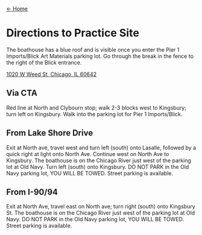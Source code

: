 [← Home](/)

# Directions to Practice Site

The boathouse has a blue roof and is visible once you enter the Pier 1 Imports/Blick Art Materials parking lot. Go through the break in the fence to the right of the Blick entrance.

<a class="embedly-card" data-card-key="8b5fb7cebd144175ad52ec2e79037be0" data-card-controls="0" href="https://www.google.com/maps/place/1020+W+Weed+St,+Chicago,+IL+60642/@41.9095766,-87.6537128,17z/data=!4m5!3m4!1s0x880fd326a15f83b3:0xf81e9c5d84d71c76!8m2!3d41.9095886!4d-87.6536484">1020 W Weed St, Chicago, IL 60642</a>
<script async src="//cdn.embedly.com/widgets/platform.js" charset="UTF-8"></script>

## Via CTA

Red line at North and Clybourn stop; walk 2-3 blocks west to Kingsbury; turn left on Kingsbury. Walk into the parking lot for Pier 1 Imports/Blick.

## From Lake Shore Drive

Exit at North ave, travel west and turn left (south) onto Lasalle, followed by a quick right at light onto North Ave. Continue west on North Ave to Kingsbury. The boathouse is on the Chicago River just west of the parking lot at Old Navy. Turn left (south) onto Kingsbury. DO NOT PARK in the Old Navy parking lot, YOU WILL BE TOWED. Street parking is available.

## From I-90/94

Exit at North Ave, travel east on North ave; turn right (south) onto Kingsbury St. The boathouse is on the Chicago River just west of the parking lot at Old Navy. DO NOT PARK in the Old Navy parking lot, YOU WILL BE TOWED. Street parking is available.